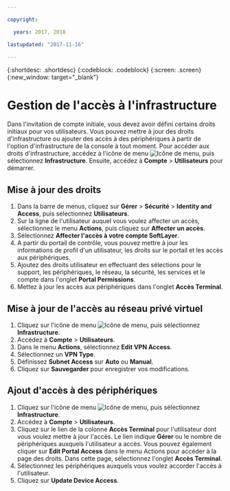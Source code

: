 ```yaml
---

copyright:

  years: 2017, 2018

lastupdated: "2017-11-16"

---
```


{:shortdesc: .shortdesc}
{:codeblock: .codeblock}
{:screen: .screen}
{:new_window: target="_blank"}

# Gestion de l'accès à l'infrastructure

Dans l'invitation de compte initiale, vous devez avoir défini certains droits initiaux pour vos utilisateurs. Vous pouvez mettre à jour des droits d'infrastructure ou ajouter des accès à des périphériques à partir de l'option d'infrastructure de la console à tout moment. Pour accéder aux droits d'infrastructure, accédez à l'icône de menu ![Icône de menu](../icons/icon_hamburger.svg), puis sélectionnez **Infrastructure**. Ensuite, accédez à **Compte** &gt; **Utilisateurs** pour démarrer.

## Mise à jour des droits

1. Dans la barre de menus, cliquez sur **Gérer** &gt; **Sécurité** &gt; **Identity and Access**, puis sélectionnez **Utilisateurs**.
2. Sur la ligne de l'utilisateur auquel vous voulez affecter un accès, sélectionnez le menu **Actions**, puis cliquez sur **Affecter un accès**.
3. Sélectionnez **Affecter l'accès à votre compte SoftLayer**.
4. A partir du portail de contrôle, vous pouvez mettre à jour les informations de profil d'un utilisateur, les droits sur le portail et les accès aux périphériques.
5. Ajoutez des droits utilisateur en effectuant des sélections pour le support, les périphériques, le réseau, la sécurité, les services et le compte dans l'onglet **Portal Permissions**.
6. Mettez à jour les accès aux périphériques dans l'onglet **Accès Terminal**.

## Mise à jour de l'accès au réseau privé virtuel

1. Cliquez sur l'icône de menu ![Icône de menu](../icons/icon_hamburger.svg), puis sélectionnez **Infrastructure**.
2. Accédez à **Compte** &gt; **Utilisateurs**.
3. Dans le menu **Actions**, sélectionnez **Edit VPN Access**.
4. Sélectionnez un **VPN Type**.
5. Définissez **Subnet Access** sur **Auto** ou **Manual**.
6. Cliquez sur **Sauvegarder** pour enregistrer vos modifications.

## Ajout d'accès à des périphériques

1. Cliquez sur l'icône de menu ![Icône de menu](../icons/icon_hamburger.svg), puis sélectionnez **Infrastructure**.
2. Accédez à **Compte** &gt; **Utilisateurs**.
3. Cliquez sur le lien de la colonne **Accès Terminal** pour l'utilisateur dont vous voulez mettre à jour l'accès. Le lien indique **Gérer** ou le nombre de périphériques auxquels l'utilisateur a accès. Vous pouvez également cliquer sur **Edit Portal Access** dans le menu Actions pour accéder à la page des droits. Dans cette page, sélectionnez l'onglet **Accès Terminal**.
4. Sélectionnez les périphériques auxquels vous voulez accorder l'accès à l'utilisateur.
5. Cliquez sur **Update Device Access**.
